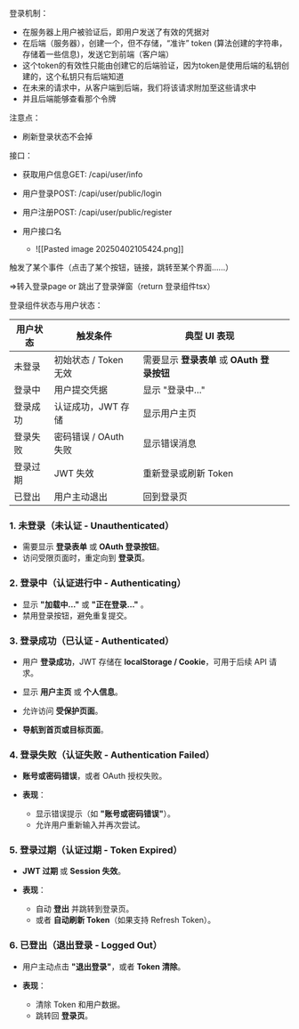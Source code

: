 
登录机制：
- 在服务器上用户被验证后，即用户发送了有效的凭据对
- 在后端（服务器），创建一个，但不存储，“准许” token (算法创建的字符串，存储着一些信息)，发送它到前端（客户端）
- 这个token的有效性只能由创建它的后端验证，因为token是使用后端的私钥创建的，这个私钥只有后端知道
- 在未来的请求中，从客户端到后端，我们将该请求附加至这些请求中
- 并且后端能够查看那个令牌

注意点：
- 刷新登录状态不会掉

接口：

- 获取用户信息GET:   /capi/user/info
- 用户登录POST:       /capi/user/public/login
- 用户注册POST:       /capi/user/public/register

- 用户接口名
	- ![[Pasted image 20250402105424.png]]

触发了某个事件（点击了某个按钮，链接，跳转至某个界面......）

=>转入登录page or 跳出了登录弹窗（return 登录组件tsx）

登录组件状态与用户状态：

| 用户状态 | 触发条件            | 典型 UI 表现                       |     |
| ---- | --------------- | ------------------------------ | --- |
| 未登录  | 初始状态 / Token 无效 | 需要显示 **登录表单** 或 **OAuth 登录按钮** |     |
| 登录中  | 用户提交凭据          | 显示 "登录中…"                      |     |
| 登录成功 | 认证成功，JWT 存储     | 显示用户主页                         |     |
| 登录失败 | 密码错误 / OAuth 失败 | 显示错误消息                         |     |
| 登录过期 | JWT 失效          | 重新登录或刷新 Token                  |     |
| 已登出  | 用户主动退出          | 回到登录页                          |     |

### **1. 未登录（未认证 - Unauthenticated）**

- 需要显示 **登录表单** 或 **OAuth 登录按钮**。  
- 访问受限页面时，重定向到 **登录页**。 

### **2. 登录中（认证进行中 - Authenticating）**

- 显示 **"加载中…"** 或 **"正在登录…"** 。
- 禁用登录按钮，避免重复提交。

### **3. 登录成功（已认证 - Authenticated）**

- 用户 **登录成功**，JWT 存储在 **localStorage / Cookie**，可用于后续 API 请求。

- 显示 **用户主页** 或 **个人信息**。
- 允许访问 **受保护页面**。
- **导航到首页或目标页面**。

### **4. 登录失败（认证失败 - Authentication Failed）**

- **账号或密码错误**，或者 OAuth 授权失败。
- **表现**：
    
    - 显示错误提示（如 **"账号或密码错误"**）。
    - 允许用户重新输入并再次尝试。

### **5. 登录过期（认证过期 - Token Expired）**

- **JWT 过期** 或 **Session 失效**。
- **表现**：
    
    - 自动 **登出** 并跳转到登录页。
    - 或者 **自动刷新 Token**（如果支持 Refresh Token）。

### **6. 已登出（退出登录 - Logged Out）**

- 用户主动点击 **"退出登录"**，或者 **Token 清除**。
- **表现**：
    
    - 清除 Token 和用户数据。
    - 跳转回 **登录页**。
